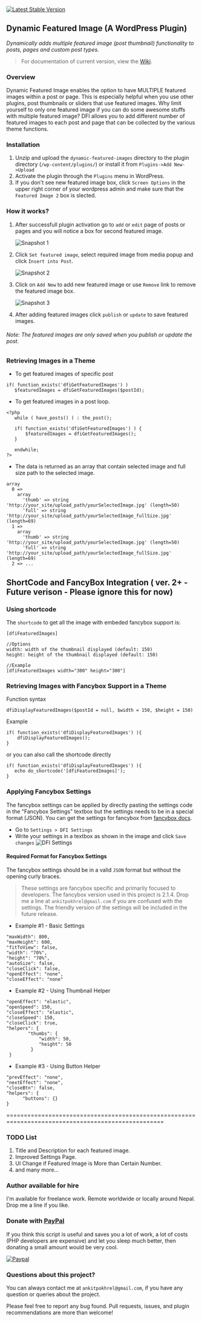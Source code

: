 [![Latest Stable Version](https://poser.pugx.org/ankitpokhrel/Dynamic-Featured-Image/v/stable.png)](https://packagist.org/packages/ankitpokhrel/Dynamic-Featured-Image)

## Dynamic Featured Image (A WordPress Plugin)

_Dynamically adds multiple featured image (post thumbnail) functionality to posts, pages and custom post types._

> For documentation of current version, view the [Wiki](https://github.com/ankitpokhrel/Dynamic-Featured-Image/wiki).

### Overview
Dynamic Featured Image enables the option to have MULTIPLE featured images within a post or page. 
This is especially helpful when you use other plugins, post thumbnails or sliders that use featured images.
Why limit yourself to only one featured image if you can do some awesome stuffs with multiple featured image? 
DFI allows you to add different number of featured images to each post and page that can be collected by the various theme functions.

### Installation

  1. Unzip and upload the `dynamic-featured-images` directory to the plugin directory (`/wp-content/plugins/`) or install it from `Plugins->Add New->Upload`
  2. Activate the plugin through the `Plugins` menu in WordPress.
  3. If you don't see new featured image box, click `Screen Options` in the upper right corner of your wordpress admin and make sure that the `Featured Image 2` box is slected.

### How it works?

1. After successfull plugin activation go to `add` or `edit` page of posts or pages and you will notice a box for second featured image.

   ![Snapshot 1](http://ankitpokhrel.com.np/dfi/snapshot_1.jpg)

2. Click `Set featured image`, select required image from media popup and click `Insert into Post`.

   ![Snapshot 2](http://ankitpokhrel.com.np/dfi/snapshot_2.jpg)

3. Click on `Add New` to add new featured image or use `Remove` link to remove the featured image box.
 
   ![Snapshot 3](http://ankitpokhrel.com.np/dfi/snapshot_3.jpg)

4. After adding featured images click `publish` or `update` to save featured images.

###### _Note: The featured images are only saved when you publish or update the post._


### Retrieving Images in a Theme

* To get featured images of specific post

```
if( function_exists('dfiGetFeaturedImages') )
   $featuredImages = dfiGetFeaturedImages($postId);
```

* To get featured images in a post loop.

```
<?php 
   while ( have_posts() ) : the_post();

   if( function_exists('dfiGetFeaturedImages') ) {
       $featuredImages = dfiGetFeaturedImages();
   }
   
   endwhile;
?>
```

* The data is returned as an array that contain selected image and full size path to the selected image.

```
array
  0 => 
    array
      'thumb' => string 'http://your_site/upload_path/yourSelectedImage.jpg' (length=50)
      'full' => string 'http://your_site/upload_path/yourSelectedImage_fullSize.jpg' (length=69)
  1 => 
    array
      'thumb' => string 'http://your_site/upload_path/yourSelectedImage.jpg' (length=50)
      'full' => string 'http://your_site/upload_path/yourSelectedImage_fullSize.jpg' (length=69)
  2 => ...
```

## ShortCode and FancyBox Integration ( ver. 2+ - Future verison - Please ignore this for now)

### Using shortcode
The `shortcode` to get all the image with embeded fancybox support is:
```
[dfiFeaturedImages]

//Options
width: width of the thumbnail displayed (default: 150)
height: height of the thumbnail displayed (default: 150)

//Example
[dfiFeaturedImages width="300" height="300"]
```

### Retrieving Images with Fancybox Support in a Theme

Function syntax

```
dfiDisplayFeaturedImages($postId = null, $width = 150, $height = 150)
```

Example

```
if( function_exists('dfiDisplayFeaturedImages') ){
    dfiDisplayFeaturedImages();
}
```

or you can also call the shortcode directly

```
if( function_exists('dfiDisplayFeaturedImages') ){
   echo do_shortcode('[dfiFeaturedImages]');
}
```

### Applying Fancybox Settings
The fancybox settings can be applied by directly pasting the settings code in the "Fancybox Settings" textbox but the settings needs to be in a special format (JSON).
You can get the settings for fancybox from [fancybox docs](http://fancyapps.com/fancybox/).

* Go to `Settings > DFI Settings`
* Write your settings in a textbox as shown in the image and click `Save changes`
![DFI Settings](http://ankitpokhrel.com.np/dfi/snapshot_settings.jpg)

#### Required Format for Fancybox Settings
The fancybox settings should be in a valid `JSON` format but without the opening curly braces.

> These settings are fancybox specific and primarily focused to developers.
>The fancybox version used in this project is 2.1.4. 
> Drop me a line at `ankitpokhrel@gmail.com` if you are confused with the settings. 
> The friendly version of the settings will be included in the future release.

* Example #1 - Basic Settings
```
"maxWidth": 800,
"maxHeight": 600,
"fitToView": false,
"width": "70%",
"height": "70%",
"autoSize": false,
"closeClick": false,
"openEffect": "none",
"closeEffect": "none"
```

* Example #2 - Using Thumbnail Helper
```
"openEffect": "elastic",
"openSpeed": 150,
"closeEffect": "elastic",
"closeSpeed": 150,
"closeClick": true,
"helpers": {      
        "thumbs": {
            "width": 50,
            "height": 50
         }
 }
```

* Example #3 - Using Button Helper
```
"prevEffect": "none",
"nextEffect": "none",
"closeBtn": false,
"helpers": {       
      "buttons": {}
}
```

===================================================================================================

### TODO List

1. Title and Description for each featured image.
2. Improved Settings Page.
3. UI Change if Featured Image is More than Certain Number.
4. and many more...

### Author available for hire

I'm available for freelance work. Remote worldwide or locally around Nepal. Drop me a line if you like.
 
### Donate with [PayPal](https://www.paypal.com/cgi-bin/webscr?cmd=_s-xclick&hosted_button_id=J9FVY3ESPPD58)

If you think this script is useful and saves you a lot of work, a lot of costs (PHP developers are expensive) and let you sleep much better, then donating a small amount would be very cool.

[![Paypal](http://ankitpokhrel.com.np/img/paypal.png)](https://www.paypal.com/cgi-bin/webscr?cmd=_s-xclick&hosted_button_id=J9FVY3ESPPD58)

### Questions about this project?

You can always contact me at `ankitpokhrel@gmail.com`, if you have any question or queries about the project. 

Please feel free to report any bug found. Pull requests, issues, and plugin recommendations are more than welcome!
